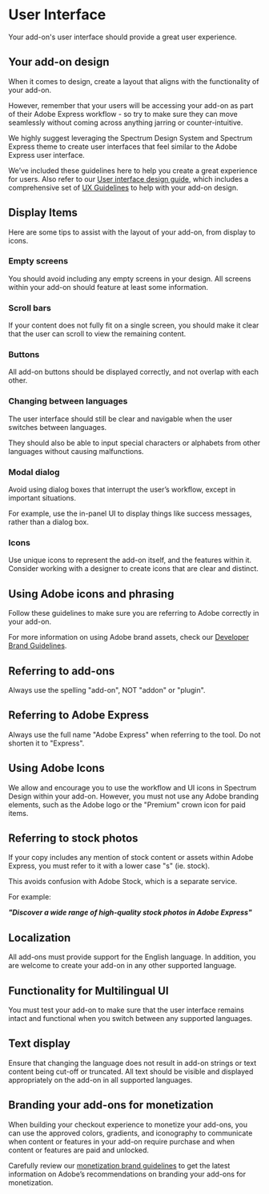 # User Interface

Your add-on's user interface should provide a great user experience.

## Your add-on design

When it comes to design, create a layout that aligns with the functionality of your add-on.

However, remember that your users will be accessing your add-on as part of their Adobe Express workflow - so try to make sure they can move seamlessly without coming across anything jarring or counter-intuitive.

We highly suggest leveraging the Spectrum Design System and Spectrum Express theme to create user interfaces that feel similar to the Adobe Express user interface.

We’ve included these guidelines here to help you create a great experience for users. Also refer to our [User interface design guide](../../../design/index.md), which includes a comprehensive set of [UX Guidelines](../../../design/ux_guidelines/introduction.md) to help with your add-on design.

## Display Items

Here are some tips to assist with the layout of your add-on, from display to icons.

### Empty screens

You should avoid including any empty screens in your design. All screens within your add-on should feature at least some information.

### Scroll bars

If your content does not fully fit on a single screen, you should make it clear that the user can scroll to view the remaining content.

### Buttons

All add-on buttons should be displayed correctly, and not overlap with each other.

### Changing between languages

The user interface should still be clear and navigable when the user switches between languages.

They should also be able to input special characters or alphabets from other languages without causing malfunctions.

### Modal dialog

Avoid using dialog boxes that interrupt the user’s workflow, except in important situations.

For example, use the in-panel UI to display things like success messages, rather than a dialog box.

### Icons

Use unique icons to represent the add-on itself, and the features within it. Consider working with a designer to create icons that are clear and distinct.

## Using Adobe icons and phrasing

Follow these guidelines to make sure you are referring to Adobe correctly in your add-on.

For more information on using Adobe brand assets, check our [Developer Brand Guidelines](../brand_guidelines.md).

## Referring to add-ons

Always use the spelling "add-on", NOT "addon" or "plugin".

## Referring to Adobe Express

Always use the full name "Adobe Express" when referring to the tool. Do not shorten it to "Express".

## Using Adobe Icons

We allow and encourage you to use the workflow and UI icons in Spectrum Design within your add-on. However, you must not use any Adobe branding elements, such as the Adobe logo or the "Premium" crown icon for paid items.

## Referring to stock photos

If your copy includes any mention of stock content or assets within Adobe Express, you must refer to it with a lower case "s" (ie. stock).

This avoids confusion with Adobe Stock, which is a separate service.

For example:

**_"Discover a wide range of high-quality stock photos in Adobe Express"_**

## Localization

All add-ons must provide support for the English language. In addition, you are welcome to create your add-on in any other supported language.

## Functionality for Multilingual UI

You must test your add-on to make sure that the user interface remains intact and functional when you switch between any supported languages.

## Text display

Ensure that changing the language does not result in add-on strings or text content being cut-off or truncated. All text should be visible and displayed appropriately on the add-on in all supported languages.

## Branding your add-ons for monetization

When building your checkout experience to monetize your add-ons, you can use the approved colors, gradients, and iconography to communicate when content or features in your add-on require purchase and when content or features are paid and unlocked.

Carefully review our [monetization brand guidelines](../monetization.md#branding-your-add-ons-for-monetization) to get the latest information on Adobe’s recommendations on branding your add-ons for monetization.
